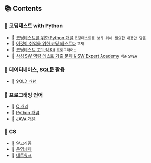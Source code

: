 ## 📚 Contents
### 📂 코딩테스트 with Python
- 🔗 [코딩테스트를 위한 Python 개념](./python_코딩테스트_개념.md) `코딩테스트를 보기 위해 필요한 내용만 담음`
- 🔗 [이것이 취업을 위한 코딩 테스트다](https://github.com/SeoMiYoung/ready-for-coding-test) `교재`
- 🔗 [코딩테스트 고득점 Kit](./python_알고리즘_문풀.md) `프로그래머스`
- 🔗 [삼성 SW 역량 테스트 기출 문제 & SW Expert Academy](./python_samsung_sw.md) `백준` `SWEA`

### 📂 데이터베이스, SQL문 활용
- 🔗 [SQLD 개념](./SQLD_개념.md)

### 📂 프로그래밍 언어
- 🔗 [C 개념](./programming-language/C.md)
- 🔗 [Python 개념](./PYTHON_개념.md)
- 🔗 [JAVA 개념](./JAVA_개념.md)

### 📂 CS
- 🔗 [알고리즘](./CS_알고리즘.md)
- 🔗 [운영체제](./CS_운영체제.md)
- 🔗 [네트워크](./CS_네트워크.md)

























